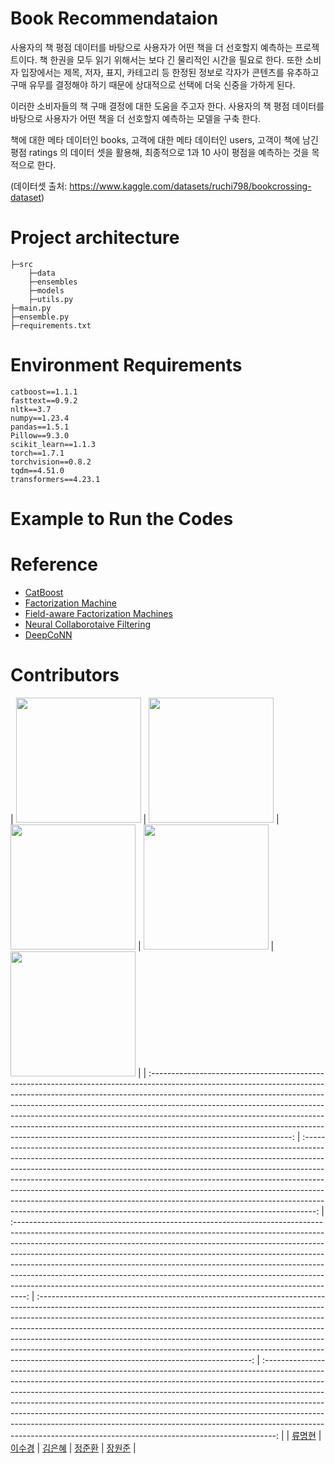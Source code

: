 # Book Recommendataion

사용자의 책 평점 데이터를 바탕으로 사용자가 어떤 책을 더 선호할지 예측하는 프로젝트이다. 책 한권을 모두 읽기 위해서는 보다 긴 물리적인 시간을 필요로 한다. 또한 소비자 입장에서는 제목, 저자, 표지, 카테고리 등 한정된 정보로 각자가 콘텐츠를 유추하고 구매 유무를 결정해야 하기 때문에 상대적으로 선택에 더욱 신중을 가하게 된다.

이러한 소비자들의 책 구매 결정에 대한 도움을 주고자 한다. 사용자의 책 평점 데이터를 바탕으로 사용자가 어떤 책을 더 선호할지 예측하는 모델을 구축 한다.

책에 대한 메타 데이터인 books, 고객에 대한 메타 데이터인 users, 고객이 책에 남긴 평점 ratings 의 데이터 셋을 활용해, 최종적으로 1과 10 사이 평점을 예측하는 것을 목적으로 한다.

(데이터셋 출처: https://www.kaggle.com/datasets/ruchi798/bookcrossing-dataset)

# Project architecture

```
├─src
	├─data
	├─ensembles
	├─models
	├─utils.py
├─main.py
├─ensemble.py
├─requirements.txt
```

# Environment Requirements

```
catboost==1.1.1
fasttext==0.9.2
nltk==3.7
numpy==1.23.4
pandas==1.5.1
Pillow==9.3.0
scikit_learn==1.1.3
torch==1.7.1
torchvision==0.8.2
tqdm==4.51.0
transformers==4.23.1
```

# Example to Run the Codes

# Reference

- [CatBoost](https://github.com/catboost/catboost)
- [Factorization Machine](https://ieeexplore.ieee.org/document/5694074)
- [Field-aware Factorization Machines](https://www.csie.ntu.edu.tw/~cjlin/papers/ffm.pdf)
- [Neural Collaborotaive Filtering]("https://arxiv.org/abs/1708.05031")
- [DeepCoNN](https://arxiv.org/abs/1701.04783)

# Contributors

| <img src="https://s3.us-west-2.amazonaws.com/secure.notion-static.com/70f87803-443d-4831-9442-7c46e477ea6c/image.png?X-Amz-Algorithm=AWS4-HMAC-SHA256&X-Amz-Content-Sha256=UNSIGNED-PAYLOAD&X-Amz-Credential=AKIAT73L2G45EIPT3X45%2F20221106%2Fus-west-2%2Fs3%2Faws4_request&X-Amz-Date=20221106T071629Z&X-Amz-Expires=86400&X-Amz-Signature=2a4befb0a65968d4d129bed6010e5c2e5e1ef57ebd5eec9e9912f85201f2c959&X-Amz-SignedHeaders=host&response-content-disposition=filename%3D%22image.png%22&x-id=GetObject" width=200> | <img src="https://s3.us-west-2.amazonaws.com/secure.notion-static.com/0effb29c-4d9e-414b-ac5e-83ab709e782d/%EC%A0%95%EB%B0%A9%ED%98%95.jpg?X-Amz-Algorithm=AWS4-HMAC-SHA256&X-Amz-Content-Sha256=UNSIGNED-PAYLOAD&X-Amz-Credential=AKIAT73L2G45EIPT3X45%2F20221107%2Fus-west-2%2Fs3%2Faws4_request&X-Amz-Date=20221107T083208Z&X-Amz-Expires=86400&X-Amz-Signature=2a15ba269d05b76205a961e6b4d531d1fa4a6c37fc12a2fe1ee5ee640dcb74f7&X-Amz-SignedHeaders=host&response-content-disposition=filename%3D%22%25EC%25A0%2595%25EB%25B0%25A9%25ED%2598%2595.jpg%22&x-id=GetObject
" width=200> | <img src="https://s3.us-west-2.amazonaws.com/secure.notion-static.com/b63ad532-9183-41a2-b7f4-ab3e7ab227af/KakaoTalk_20221001_013107840.jpg?X-Amz-Algorithm=AWS4-HMAC-SHA256&X-Amz-Content-Sha256=UNSIGNED-PAYLOAD&X-Amz-Credential=AKIAT73L2G45EIPT3X45%2F20221106%2Fus-west-2%2Fs3%2Faws4_request&X-Amz-Date=20221106T072004Z&X-Amz-Expires=86400&X-Amz-Signature=efb5cb972aea798fb45aa545b25e24ed6bf6d34de13afe28297ad999d83fa517&X-Amz-SignedHeaders=host&response-content-disposition=filename%3D%22KakaoTalk_20221001_013107840.jpg%22&x-id=GetObject" width=200> | <img src="https://s3.us-west-2.amazonaws.com/secure.notion-static.com/9ef73f08-943c-449e-bf59-308fc4900f10/i_ff8605ba4220.jpg?X-Amz-Algorithm=AWS4-HMAC-SHA256&X-Amz-Content-Sha256=UNSIGNED-PAYLOAD&X-Amz-Credential=AKIAT73L2G45EIPT3X45%2F20221106%2Fus-west-2%2Fs3%2Faws4_request&X-Amz-Date=20221106T071800Z&X-Amz-Expires=86400&X-Amz-Signature=c0b131c15656354416fbbe4e14863a56ae69922c189c1ff447a365fa7de1d3bf&X-Amz-SignedHeaders=host&response-content-disposition=filename%3D%22i_ff8605ba4220.jpg%22&x-id=GetObject" width=200> | <img src="https://s3.us-west-2.amazonaws.com/secure.notion-static.com/8918b865-4e35-46f7-b5cb-b740e6e3db7d/KakaoTalk_20220919_192231266.jpg?X-Amz-Algorithm=AWS4-HMAC-SHA256&X-Amz-Content-Sha256=UNSIGNED-PAYLOAD&X-Amz-Credential=AKIAT73L2G45EIPT3X45%2F20221106%2Fus-west-2%2Fs3%2Faws4_request&X-Amz-Date=20221106T072025Z&X-Amz-Expires=86400&X-Amz-Signature=f2950080f5ef415a2dfef74bbd0c276ce7cc955b2ee06bd45011937170d79f3a&X-Amz-SignedHeaders=host&response-content-disposition=filename%3D%22KakaoTalk_20220919_192231266.jpg%22&x-id=GetObject" width=200> |
| :-----------------------------------------------------------------------------------------------------------------------------------------------------------------------------------------------------------------------------------------------------------------------------------------------------------------------------------------------------------------------------------------------------------------------------------------------------------------------------------------------------------------------: | :---------------------------------------------------------------------------------------------------------------------------------------------------------------------------------------------------------------------------------------------------------------------------------------------------------------------------------------------------------------------------------------------------------------------------------------------------------------------------------------------------------------------------------------------------------------------: | :---------------------------------------------------------------------------------------------------------------------------------------------------------------------------------------------------------------------------------------------------------------------------------------------------------------------------------------------------------------------------------------------------------------------------------------------------------------------------------------------------------------------------------------------------------------------: | :-----------------------------------------------------------------------------------------------------------------------------------------------------------------------------------------------------------------------------------------------------------------------------------------------------------------------------------------------------------------------------------------------------------------------------------------------------------------------------------------------------------------------------------------: | :---------------------------------------------------------------------------------------------------------------------------------------------------------------------------------------------------------------------------------------------------------------------------------------------------------------------------------------------------------------------------------------------------------------------------------------------------------------------------------------------------------------------------------------------------------------------: |
|                                                                                                                                                                                                                                          [류명현](https://github.com/ryubright)                                                                                                                                                                                                                                           |                                                                                                                                                                                                                                                                 [이수경](https://github.com/41ow1ives)                                                                                                                                                                                                                                                                  |                                                                                                                                                                                                                                                                  [김은혜](https://github.com/kimeunh3)                                                                                                                                                                                                                                                                  |                                                                                                                                                                                                                                                 [정준환](https://github.com/Jeong-Junhwan)                                                                                                                                                                                                                                                  |                                                                                                                                                                                                                                                                  [장원준](https://github.com/jwj51720)                                                                                                                                                                                                                                                                  |
